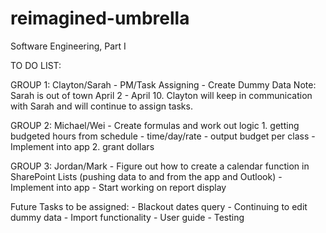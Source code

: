 # reimagined-umbrella
Software Engineering, Part I

TO DO LIST:

GROUP 1: Clayton/Sarah
    - PM/Task Assigning
    - Create Dummy Data
    Note: Sarah is out of town April 2 - April 10.  Clayton will keep in communication with Sarah and will continue to assign         tasks.  


GROUP 2: Michael/Wei
    - Create formulas and work out logic
        1. getting budgeted hours from schedule - time/day/rate - output budget per class
            - Implement into app
        2. grant dollars 


GROUP 3: Jordan/Mark
    - Figure out how to create a calendar function in SharePoint Lists (pushing data to and from the app and Outlook)
        - Implement into app
    - Start working on report display


Future Tasks to be assigned:
    - Blackout dates query
    - Continuing to edit dummy data
    - Import functionality
    - User guide
    - Testing
